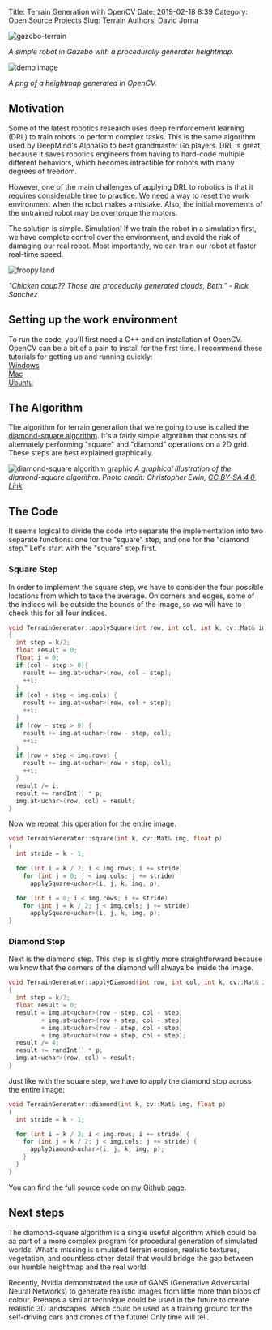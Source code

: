 Title: Terrain Generation with OpenCV
Date: 2019-02-18 8:39 
Category: Open Source Projects
Slug: Terrain
Authors: David Jorna

![gazebo-terrain](images/simple_rover_terrain_gazebo.jpg)

*A simple robot in Gazebo with a procedurally generater heightmap.*

![demo image](images/terrain_generation.png)

*A png of a heightmap generated in OpenCV.*

## Motivation

  Some of the latest robotics research uses deep reinforcement learning (DRL) to train robots to perform complex tasks. This is the same algorithm used by DeepMind's AlphaGo to beat grandmaster Go players. DRL is great, because it saves robotics engineers from having to hard-code multiple different behaviors, which becomes intractible for robots with many degrees of freedom.

  However, one of the main challenges of applying DRL to robotics is that it requires considerable time to practice. We need a way to reset the work environment when the robot makes a mistake. Also, the initial movements of the untrained robot may be overtorque the motors.

  The solution is simple. Simulation! If we train the robot in a simulation first, we have complete control over the environment, and avoid the risk of damaging our real robot. Most importantly, we can train our robot at faster real-time speed. 


![froopy land](images/procedurally-generated-clouds.jpg)

*"Chicken coup?? Those are procedually generated clouds, Beth." - Rick Sanchez*


## Setting up the work environment
To run the code, you'll first need a C++ and an installation of OpenCV. OpenCV can be a bit of a pain to install for the first time. I recommend these tutorials for getting up and running quickly:  
[Windows](https://www.learnopencv.com/install-opencv3-on-windows/)  
[Mac](https://www.learnopencv.com/install-opencv3-on-macos/)  
[Ubuntu](http://www.codebind.com/cpp-tutorial/install-opencv-ubuntu-cpp/)

## The Algorithm
The algorithm for terrain generation that we're going to use is called the [diamond-square algorithm](https://en.wikipedia.org/wiki/Diamond-square_algorithm). It's a fairly simple algorithm that consists of alternately performing "square" and "diamond" operations on a 2D grid. These steps are best explained graphically.

![diamond-square algorithm graphic](images/1200px-Diamond_Square.svg.png)
*A graphical illustration of the diamond-square algorithm. Photo credit: Christopher Ewin, <a href="https://creativecommons.org/licenses/by-sa/4.0" title="Creative Commons Attribution-Share Alike 4.0">CC BY-SA 4.0</a>, <a href="https://commons.wikimedia.org/w/index.php?curid=42510593">Link</a>*

## The Code
It seems logical to divide the code into separate the implementation into two separate functions: one for the "square" step, and one for the "diamond step." Let's start with the "square" step first.

### Square Step
In order to implement the square step, we have to consider the four possible locations from which to take the average. On corners and edges, some of the indices will be outside the bounds of the image, so we will have to check this for all four indices.

```C++
void TerrainGenerator::applySquare(int row, int col, int k, cv::Mat& img, float p)
{
  int step = k/2;
  float result = 0;
  float i = 0;
  if (col - step > 0){
    result += img.at<uchar>(row, col - step);
    ++i;
  }
  if (col + step < img.cols) {
    result += img.at<uchar>(row, col + step);
    ++i;
  }
  if (row - step > 0) { 
    result += img.at<uchar>(row - step, col);
    ++i;
  }
  if (row + step < img.rows) {
    result += img.at<uchar>(row + step, col);
    ++i;
  }
  result /= i;
  result += randInt() * p;
  img.at<uchar>(row, col) = result;
}
```

Now we repeat this operation for the entire image.

```C++
void TerrainGenerator::square(int k, cv::Mat& img, float p) 
{
  int stride = k - 1;

  for (int i = k / 2; i < img.rows; i += stride)
    for (int j = 0; j < img.cols; j += stride)
      applySquare<uchar>(i, j, k, img, p);

  for (int i = 0; i < img.rows; i += stride)
    for (int j = k / 2; j < img.cols; j += stride)
      applySquare<uchar>(i, j, k, img, p);
}
```

### Diamond Step
Next is the diamond step. This step is slightly more straightforward because we know that the corners of the diamond will always be inside the image.


```C++
void TerrainGenerator::applyDiamond(int row, int col, int k, cv::Mat& img, float p)
{
  int step = k/2;
  float result = 0;
  result = img.at<uchar>(row - step, col - step)
         + img.at<uchar>(row + step, col - step)
         + img.at<uchar>(row - step, col + step)
         + img.at<uchar>(row + step, col + step);
  result /= 4;
  result += randInt() * p;
  img.at<uchar>(row, col) = result;
}
```

Just like with the square step, we have to apply the diamond stop across the entire image:


```C++
void TerrainGenerator::diamond(int k, cv::Mat& img, float p)
{
  int stride = k - 1;

  for (int i = k / 2; i < img.rows; i += stride) {
    for (int j = k / 2; j < img.cols; j += stride) {
      applyDiamond<uchar>(i, j, k, img, p);
    }
  }
}
```

You can find the full source code on [my Github page](https://github.com/djorna/terrain-generation).


## Next steps
The diamond-square algorithm is a single useful algorithm which could be aa part of a more complex program for procedural generation of simulated worlds. What's missing is simulated terrain erosion, realistic textures, vegetation, and countless other detail that would bridge the gap between our humble heightmap and the real world.

Recently, Nvidia demonstrated the use of GANS (Generative Adversarial Neural Networks) to generate realistic images from little more than blobs of colour. Prehaps a similar technique could be used in the future to create realistic 3D landscapes, which could be used as a training ground for the self-driving cars and drones of the future! Only time will tell.